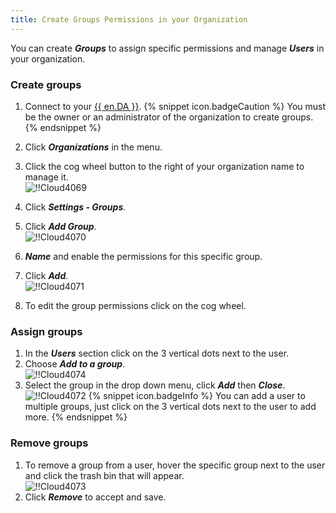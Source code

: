 ```yaml
---
title: Create Groups Permissions in your Organization
---
```

You can create ***Groups*** to assign specific permissions and manage ***Users*** in your organization.  

### Create groups 

1. Connect to your [{{ en.DA }}](https://portal.devolutions.com/). 
{% snippet icon.badgeCaution %} 
You must be the owner or an administrator of the organization to create groups. 
{% endsnippet %}
 
2. Click ***Organizations*** in the menu. 
1. Click the cog wheel button to the right of your organization name to manage it.  
![!!Cloud4069](https://webdevolutions.azureedge.net/docs/en/cloud/Cloud4069.png) 
1. Click ***Settings - Groups***. 
1. Click ***Add Group***.  
![!!Cloud4070](https://webdevolutions.azureedge.net/docs/en/cloud/Cloud4070.png) 
1. ***Name*** and enable the permissions for this specific group. 
1. Click ***Add***.  
![!!Cloud4071](https://webdevolutions.azureedge.net/docs/en/cloud/Cloud4071.png) 
1. To edit the group permissions click on the cog wheel.  

### Assign groups 

1. In the ***Users*** section click on the 3 vertical dots next to the user. 
1. Choose ***Add to a group***.  
![!!Cloud4074](https://webdevolutions.azureedge.net/docs/en/cloud/Cloud4074.png) 
1. Select the group in the drop down menu, click ***Add*** then ***Close***.  
![!!Cloud4072](https://webdevolutions.azureedge.net/docs/en/cloud/Cloud4072.png) 
{% snippet icon.badgeInfo %} 
You can add a user to multiple groups, just click on the 3 vertical dots next to the user to add more. 
{% endsnippet %}  
 
### Remove groups 

1. To remove a group from a user, hover the specific group next to the user and click the trash bin that will appear.  
![!!Cloud4073](https://webdevolutions.azureedge.net/docs/en/cloud/Cloud4073.png) 
1. Click ***Remove*** to accept and save. 

